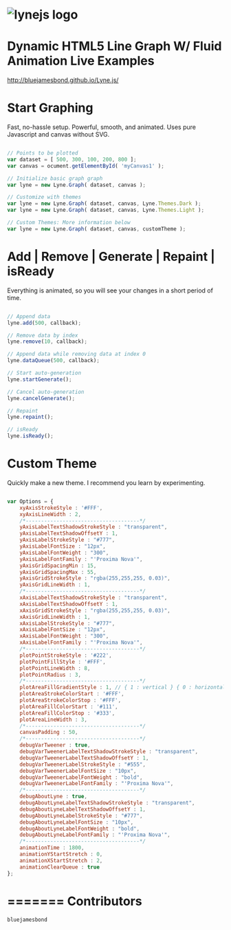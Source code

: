 ![lynejs logo](https://raw.githubusercontent.com/bluejamesbond/Lyne.js/master/__misc/lynejs%20design%20animation%20%5Ba%5D%201.gif)
=======
**Dynamic HTML5 Line Graph W/ Fluid Animation**
Live Examples
=======
http://bluejamesbond.github.io/Lyne.js/

Start Graphing
=======
Fast, no-hassle setup. Powerful, smooth, and animated. Uses pure Javascript and canvas without SVG.

```js

// Points to be plotted
var dataset = [ 500, 300, 100, 200, 800 ];
var canvas = ocument.getElementById( 'myCanvas1' );

// Initialize basic graph graph
var lyne = new Lyne.Graph( dataset, canvas );

// Customize with themes
var lyne = new Lyne.Graph( dataset, canvas, Lyne.Themes.Dark );
var lyne = new Lyne.Graph( dataset, canvas, Lyne.Themes.Light );

// Custom Themes: More information below
var lyne = new Lyne.Graph( dataset, canvas, customTheme );

```
Add | Remove | Generate | Repaint | isReady
=======
Everything is animated, so you will see your changes in a short period of time.

```js

// Append data
lyne.add(500, callback);

// Remove data by index
lyne.remove(10, callback);

// Append data while removing data at index 0
lyne.dataQueue(500, callback);

// Start auto-generation
lyne.startGenerate();

// Cancel auto-generation
lyne.cancelGenerate();

// Repaint
lyne.repaint();

// isReady
lyne.isReady();

```
Custom Theme
=======
Quickly make a new theme. I recommend you learn by experimenting.

```js

var Options = {
    xyAxisStrokeStyle : '#FFF',
    xyAxisLineWidth : 2,
    /*-------------------------------------*/
    yAxisLabelTextShadowStrokeStyle : "transparent",
    yAxisLabelTextShadowOffsetY : 1,
    yAxisLabelStrokeStyle : "#777",
    yAxisLabelFontSize : "12px",
    yAxisLabelFontWeight : "300",
    yAxisLabelFontFamily : "'Proxima Nova'",
    yAxisGridSpacingMin : 15,
    yAxisGridSpacingMax : 55,
    yAxisGridStrokeStyle : "rgba(255,255,255, 0.03)",
    yAxisGridLineWidth : 1,
    /*-------------------------------------*/
    xAxisLabelTextShadowStrokeStyle : "transparent",
    xAxisLabelTextShadowOffsetY : 1,
    xAxisGridStrokeStyle : "rgba(255,255,255, 0.03)",
    xAxisGridLineWidth : 1,
    xAxisLabelStrokeStyle : "#777",
    xAxisLabelFontSize : "12px",
    xAxisLabelFontWeight : "300",
    xAxisLabelFontFamily : "'Proxima Nova'",
    /*-------------------------------------*/
    plotPointStrokeStyle : '#222',
    plotPointFillStyle : '#FFF',
    plotPointLineWidth : 8,
    plotPointRadius : 3,
    /*-------------------------------------*/
    plotAreaFillGradientStyle : 1, // { 1 : vertical } { 0 : horizontal }
    plotAreaStrokeColorStart : '#FFF',
    plotAreaStrokeColorStop : '#FFF',
    plotAreaFillColorStart : '#111',
    plotAreaFillColorStop : '#333',
    plotAreaLineWidth : 3,
    /*-------------------------------------*/
    canvasPadding : 50,
    /*-------------------------------------*/
    debugVarTweener : true,
    debugVarTweenerLabelTextShadowStrokeStyle : "transparent",
    debugVarTweenerLabelTextShadowOffsetY : 1,
    debugVarTweenerLabelStrokeStyle : "#555",
    debugVarTweenerLabelFontSize : "10px",
    debugVarTweenerLabelFontWeight : "bold",
    debugVarTweenerLabelFontFamily : "'Proxima Nova'",
    /*-------------------------------------*/
    debugAboutLyne : true,
    debugAboutLyneLabelTextShadowStrokeStyle : "transparent",
    debugAboutLyneLabelTextShadowOffsetY : 1,
    debugAboutLyneLabelStrokeStyle : "#777",
    debugAboutLyneLabelFontSize : "10px",
    debugAboutLyneLabelFontWeight : "bold",
    debugAboutLyneLabelFontFamily : "'Proxima Nova'",
    /*-------------------------------------*/
    animationTime : 1800,
    animationYStartStretch : 0,
    animationXStartStretch : 2,
    animationClearQueue : true
};

```
=======
Contributors
=======

```js
bluejamesbond
```
